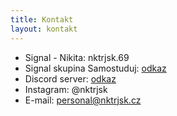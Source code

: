 ```yaml
---
title: Kontakt
layout: kontakt
---
```


- Signal - Nikita: nktrjsk.69
- Signal skupina Samostuduj: [odkaz](https://signal.group/#CjQKIMNaz2xaI8KdNXR77-6TMccTjokfUDfbIioiJeI1vnZjEhDQ0LT3SFgnzJ72qtbT8sjq)
- Discord server: [odkaz](https://discord.gg/bjYbFV9pPv)
- Instagram: @nktrjsk
- E-mail: personal@nktrjsk.cz
